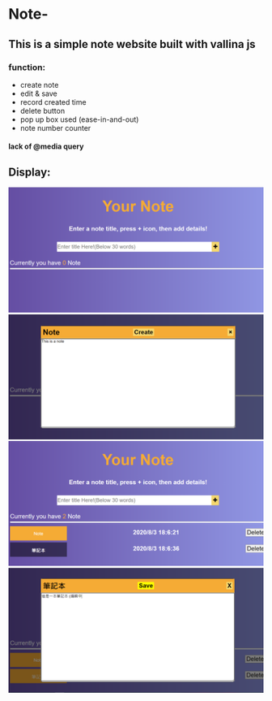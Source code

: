 # Note-
## This is a simple note website built with vallina js
### function:
- create note
- edit & save
- record created time
- delete button
- pop up box used (ease-in-and-out)
- note number counter
#### lack of @media query
## Display:
![note](/img/未命名.png)
![note](/img/未命名2.png)
![note](/img/未命名3.png)
![note](/img/未命名4.png)
